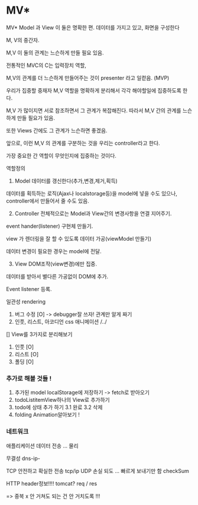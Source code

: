 
# MV*

MV*
Model 과 View
이 둘은 명확한 편. 데이터를 가지고 있고, 화면을 구성한다

M, V의 중간자.

M,V 이 둘의 관계는 느슨하게 만들 필요 있음.

전통적인 MVC의 C는 입력장치 역할,

M,V의 관계를 더 느슨하게 만들어주는 것이 presenter 라고 일컫음. (MVP)

우리가 집중할 중재자
M,V 역할을 명확하게 분리해서 각각 해야할일에 집중하도록 한다.

M,V 가 많이지면 서로 참조하면서 그 관계가 복잡해진다. 따라서 M,V 간의 관계를 느슨하게 만들 필요가 있음.

또한 Views 간에도 그 관계가 느슨하면 좋겠음.

앞으로, 이런 M,V 의 관계를 구분하는 것을 우리는 controller라고 한다.

가장 중요한 간 역할이 무엇인지에 집중하는 것이다.

역할정의
1. Model
데이터를 갱신한다(추가,변경,제거,획득)

데이터를 획득하는 로직(Ajax나 localstorage등)을 model에 넣을 수도 있으나, controller에서 만들어서 줄 수도 있음.

2. Controller
전체적으로는 Model과 View간의 변경사항을 연결 지어주기.

event hander(listener) 구현체 만들기.

view 가 렌더링을 잘 할 수 있도록 데이터 가공(viewModel 만들기)

데이터 변경이 필요한 경우는 model에 전달.

3. View
DOM조작(view변경)에만 집중.

데이터를 받아서 별다른 가공없이 DOM에 추가.

Event listener 등록.



일관성 rendering 

1. 버그 수정 [O] -> debugger잘 쓰자! 관계만 알게 짜기 
2. 인풋, 리스트, 아코디언 css 애니메이션 /../

[] View를 3가지로 분리해보기 
1. 인풋  [O]
2. 리스트 [O]
3. 폴딩  [O]

### 추가로 해볼 것들 !

1. 추가된 model localStorage에 저장하기  -> fetch로 받아오기 
2. todoListitemView하나의 View로 추가하기 
3. todo에 상태 추가 하기 
3.1 완료 
3.2 삭제 
4. folding Animation알아보기 ! 



### 네트워크

애플리케이션 
데이터 전송 ...
물리

무결성
dns-ip-

TCP 안전하고 확실한 전송 tcp/ip 
UDP 손실 되도 ... 빠르게 보내기만 함 
checkSum

HTTP header정보!!!!
tomcat?
req / res

=> 중복 x 안 거쳐도 되는 건 안 거치도록 !!!